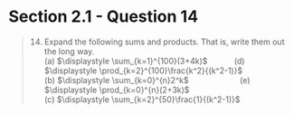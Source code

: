 # Section 2.1 - Question 14

> 14. Expand the following sums and products. That is, write them out the long way.  
> (a) $\displaystyle \sum_{k=1}^{100}(3+4k)$ &nbsp;&nbsp;&nbsp;&nbsp;&nbsp;&nbsp;&nbsp;&nbsp;&nbsp;&nbsp; (d) $\displaystyle \prod_{k=2}^{100}\frac{k^2}{(k^2-1)}$  
> (b) $\displaystyle \sum_{k=0}^{n}2^k$ &nbsp;&nbsp;&nbsp;&nbsp;&nbsp;&nbsp;&nbsp;&nbsp;&nbsp;&nbsp;&nbsp;&nbsp;&nbsp;&nbsp;&nbsp;&nbsp;&nbsp;&nbsp;&nbsp;&nbsp;&nbsp; (e) $\displaystyle \prod_{k=0}^{n}(2+3k)$  
> (c) $\displaystyle \sum_{k=2}^{50}\frac{1}{(k^2-1)}$